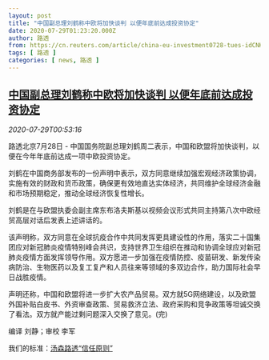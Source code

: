 ```yaml
---
layout: post
title: "中国副总理刘鹤称中欧将加快谈判 以便年底前达成投资协定"
date: 2020-07-29T01:23:20.000Z
author: 路透
from: https://cn.reuters.com/article/china-eu-investment0728-tues-idCNKCS24U02T
tags: [ 路透 ]
categories: [ news, 路透 ]
---
```

<!--1595985800000-->
[中国副总理刘鹤称中欧将加快谈判 以便年底前达成投资协定](https://cn.reuters.com/article/china-eu-investment0728-tues-idCNKCS24U02T)
------

<div>
<div><i>2020-07-29T00:53:16</i></div><div class="StandardArticleBody_body"><p>路透北京7月28日 - 中国国务院副总理刘鹤周二表示，中国和欧盟将加快谈判，以便在今年年底前达成一项中欧投资协定。 </p><p>刘鹤在中国商务部发布的一份声明中表示，双方同意继续加强宏观经济政策协调，实施有效的财政和货币政策，确保更有效地直达实体经济，共同维护全球经济金融和市场预期稳定，推动全球经济恢复性增长。 </p><p>刘鹤是在与欧盟执委会副主席东布洛夫斯基以视频会议形式共同主持第八次中欧经贸高层对话后发表上述讲话的。 </p><p>该声明称，双方同意在全球抗疫合作中共同发挥更具建设性的作用，落实二十国集团应对新冠肺炎疫情特别峰会共识，支持世界卫生组织在推动和协调全球应对新冠肺炎疫情方面发挥领导作用。双方愿进一步加强在疫情防控、疫苗研发、新发传染病防治、生物医药以及复工复产和人员往来等领域的多双边合作，助力国际社会早日战胜疫情。 </p><p>声明还称，中国和欧盟将进一步扩大农产品贸易。双方就5G网络建设，以及欧盟外国补贴白皮书、外资审查政策、贸易救济立法、政府采购和竞争政策等坦诚交换了看法。双方就产能过剩问题深入交换了意见。(完) </p><div class="Attribution_container"><div class="Attribution_attribution"><p class="Attribution_content">编译 刘静；审校 李军 </p></div></div><div class="StandardArticleBody_trustBadgeContainer"><span class="StandardArticleBody_trustBadgeTitle">我们的标准：</span><span class="trustBadgeUrl"><a href="https://www.thomsonreuters.cn/content/dam/openweb/documents/pdf/china/brochures/about-us-1.pdf">汤森路透“信任原则”</a></span></div></div>
</div>

